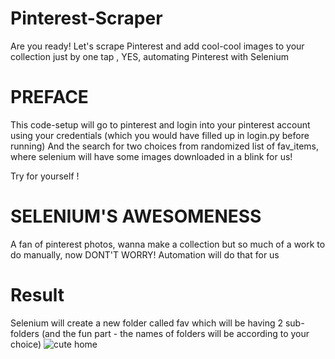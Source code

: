 # Pinterest-Scraper
Are you ready! Let's scrape Pinterest and add cool-cool images to your collection just by one tap , YES, automating Pinterest with Selenium

# PREFACE
This code-setup will go to pinterest and login into your pinterest account using your credentials (which you would have filled up in login.py before running)
And the search for two choices from randomized list of fav_items, where selenium will have some images downloaded in a blink for us!

Try for yourself !

# SELENIUM'S AWESOMENESS
A fan of pinterest photos, wanna make a collection but so much of a work to do manually, now DONT'T WORRY!
Automation will do that for us

# Result
Selenium will create a new folder called fav which will be having 2 sub-folders (and the fun part - the names of folders will be according to your choice)
![cute home](https://github.com/nidhi2026/Pinterest-Scraper/assets/118007171/fb93999e-f53d-421d-b268-d7e1a71066b7)
